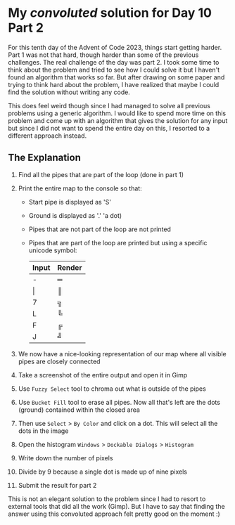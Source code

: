 ﻿# My *convoluted* solution for Day 10 Part 2

For this tenth day of the Advent of Code 2023, things start getting harder.
Part 1 was not that hard, though harder than some of the previous challenges.
The real challenge of the day was part 2.
I took some time to think about the problem and tried to see how I could solve it but I haven't found an algorithm that works so far.
But after drawing on some paper and trying to think hard about the problem, I have realized that maybe I could find the solution without writing any code.

This does feel weird though since I had managed to solve all previous problems using a generic algorithm.
I would like to spend more time on this problem and come up with an algorithm that gives the solution for any input but since I did not want to spend the entire day on this, I resorted to a different approach instead.

## The Explanation

1. Find all the pipes that are part of the loop (done in part 1)
2. Print the entire map to the console so that:
	- Start pipe is displayed as 'S'
	- Ground is displayed as '.' 'a dot)
	- Pipes that are not part of the loop are not printed
	- Pipes that are part of the loop are printed but using a specific unicode symbol:

		| Input | Render |
		| ----- | ------ |
		|   -   |   ═    |
		|   \|  |   ║    |
		|   7   |   ╗    |
		|   L   |   ╚    |
		|   F   |   ╔    |
		|   J   |   ╝    |
		
3. We now have a nice-looking representation of our map where all visible pipes are closely connected
4. Take a screenshot of the entire output and open it in Gimp
5. Use `Fuzzy Select` tool to chroma out what is outside of the pipes
6. Use `Bucket Fill` tool to erase all pipes. Now all that's left are the dots (ground) contained within the closed area
7. Then use `Select` > `By Color` and click on a dot. This will select all the dots in the image
8. Open the histogram `Windows` > `Dockable Dialogs` > `Histogram`
9. Write down the number of pixels
10. Divide by 9 because a single dot is made up of nine pixels
11. Submit the result for part 2

This is not an elegant solution to the problem since I had to resort to external tools that did all the work (Gimp).
But I have to say that finding the answer using this convoluted approach felt pretty good on the moment :)

